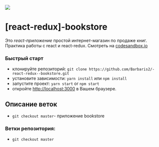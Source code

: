 ![](hhttps://github.com/Barbaris2/-ReactJS-breaking-bad-app/blob/master/image/bookstare.bmp)

# [react-redux]-bookstore

Это _react-приложение_ простой интернет-магазин по продаже книг. Практика работы с react и react-redux. Смотреть на [codesandbox.io](https://27ui1.csb.app/)

### Быстрый старт

- клонируйте репозиторий: `git clone https://github.com/Barbaris2/-react-redux--bookstore.git`
- установите зависимости: `yarn install` или `npm install`
- запустите проект: `yarn start` or `npm start`
- откройте [http://localhost:3000](http://localhost:3000) в Вашем браузере.

## Описание веток

- `git checkout master`- приложение bookstore

### Ветки репозитория:

- `git checkout master`
